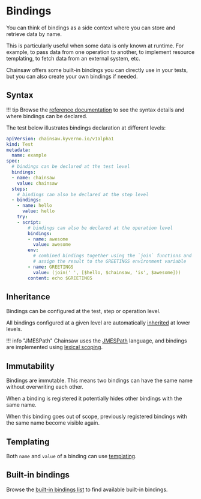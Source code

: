 # Bindings

You can think of bindings as a side context where you can store and retrieve data by name.

This is particularly useful when some data is only known at runtime.
For example, to pass data from one operation to another, to implement resource templating, to fetch data from an external system, etc.

Chainsaw offers some built-in bindings you can directly use in your tests, but you can also create your own bindings if needed.

## Syntax

!!! tip
    Browse the [reference documentation](../../../reference/apis/chainsaw.v1alpha1.md#chainsaw-kyverno-io-v1alpha1-Binding) to see the syntax details and where bindings can be declared.

The test below illustrates bindings declaration at different levels:

```yaml
apiVersion: chainsaw.kyverno.io/v1alpha1
kind: Test
metadata:
  name: example
spec:
  # bindings can be declared at the test level
  bindings:
  - name: chainsaw
    value: chainsaw
  steps:
    # bindings can also be declared at the step level
  - bindings:
    - name: hello
      value: hello
    try:
    - script:
        # bindings can also be declared at the operation level
        bindings:
        - name: awesome
          value: awesome
        env:
          # combined bindings together using the `join` functions and
          # assign the result to the GREETINGS environment variable
        - name: GREETINGS
          value: (join(' ', [$hello, $chainsaw, 'is', $awesome]))
        content: echo $GREETINGS
```

## Inheritance

Bindings can be configured at the test, step or operation level.

All bindings configured at a given level are automatically [inherited](../inheritance.md) at lower levels.

!!! info "JMESPath"
    Chainsaw uses the [JMESPath](https://jmespath.site/) language, and bindings are implemented using [lexical scoping](https://github.com/jmespath-community/jmespath.spec/blob/main/jep-011a-lexical-scope.md).

## Immutability

Bindings are immutable. This means two bindings can have the same name without overwriting each other.

When a binding is registered it potentially hides other bindings with the same name.

When this binding goes out of scope, previously registered bindings with the same name become visible again.

## Templating

Both `name` and `value` of a binding can use [templating](../templating.md).

## Built-in bindings

Browse the [built-in bindings list](./builtins.md) to find available built-in bindings.
